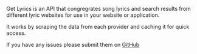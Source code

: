 Get Lyrics is an API that congregrates song lyrics and search results from different lyric websites for use in your website or application. 

It works by scraping the data from each provider and caching it for quick access. 

If you have any issues please submit them on [GitHub](https://github.com/dan-garden/lyrics/issues)